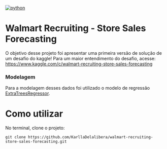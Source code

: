 [![python](https://img.shields.io/badge/python-3.8-blue.svg)](https://www.python.org/)

# Walmart Recruiting - Store Sales Forecasting

O objetivo desse projeto foi apresentar uma primeira versão de solução de um desafio do kaggle! Para um maior entendimento do desafio, acesse: https://www.kaggle.com/c/walmart-recruiting-store-sales-forecasting

### Modelagem

Para a modelagem desses dados foi utilizado o modelo de regressão [ExtraTreesRegressor](https://scikit-learn.org/stable/modules/generated/sklearn.ensemble.ExtraTreesRegressor.html).

# Como utilizar

No terminal, clone o projeto:

```
git clone https://github.com/KarllaDelalibera/walmart-recruiting-store-sales-forecasting.git
```
